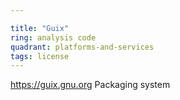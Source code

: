 ```yaml
---

title: "Guix"
ring: analysis code
quadrant: platforms-and-services
tags: license
---
```

https://guix.gnu.org
Packaging system
